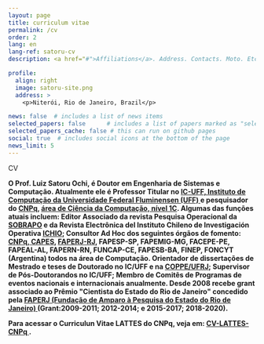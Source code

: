 ```yaml
---
layout: page
title: curriculum vitae
permalink: /cv
order: 2
lang: en
lang-ref: satoru-cv
description: <a href="#">Affiliations</a>. Address. Contacts. Moto. Etc.

profile:
  align: right
  image: satoru-site.png
  address: >
    <p>Niterói, Rio de Janeiro, Brazil</p>

news: false  # includes a list of news items
selected_papers: false      # includes a list of papers marked as "selected={true}" (only run locally!)
selected_papers_cache: false # this can run on github pages
social: true  # includes social icons at the bottom of the page
news_limit: 5
---
```


CV

 



<b>O Prof. <b>Luiz Satoru Ochi, é Doutor em Engenharia de Sistemas e Computação. 
Atualmente ele é Professor Titular no <a href="http://www.ic.uff.br"> IC-UFF, Instituto de Computação da Universidade Federal Fluminensen (UFF) </a> e 
pesquisador do <a href="http://www.cnpq.br">CNPq</a>, <a href="http://buscatextual.cnpq.br/buscatextual/visualizacv.do?id=K4787740E9">área de Ciência da Computação, nível 1C</a>.
Algumas das funções atuais incluem: Editor Associado da revista Pesquisa Operacional da <a href="http://www.sobrapo.org.br/"> SOBRAPO</a> e da  Revista Electrônica 
del Instituto Chileno de Investigación Operativa <a href="http://lia.dis.ufro.cl/pkp/ojs-2.2.4/index.php/ICHIO"> ICHIO</a>; Consultor Ad Hoc dos seguintes órgãos de fomento: <a href="http://www.cnpq.br">CNPq, <a href="http://www.capes.gov.br">CAPES</a>,
 <a href="http://www.faperj.br">FAPERJ-RJ</a>, FAPESP-SP, FAPEMIG-MG, FACEPE-PE, FAPEAL-AL, FAPERN-RN, FUNCAP-CE, FAPESB-BA, FINEP, FONCYT (Argentina) todos na 
área de Computação.
Orientador de dissertações de Mestrado e teses de Doutorado no IC/UFF e na <a href="http://www.coppe.ufrj.br">COPPE/UFRJ</a>; 
Supervisor de Pós-Doutorandos no IC/UFF; Membro de Comitês de Programas de eventos nacionais e internacionais anualmente. Desde 2008 recebe grant associado ao 
Prêmio "Cientista do Estado do Rio de Janeiro" </b> concedido pela  <a href="http://www.faperj.br">FAPERJ (Fundação de Amparo à 
Pesquisa do Estado do Rio de Janeiro) </a> (Grant:2009-2011; 2012-2014; e 2015-2017; 2018-2020).

Para acessar o Curriculun Vitae LATTES do CNPq, veja em:  <a href="http://buscatextual.cnpq.br/buscatextual/visualizacv.do?id=K4787740E9"> CV-LATTES-CNPq </a>.

<p>




